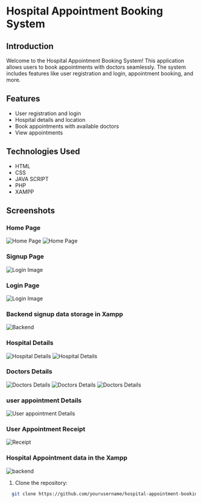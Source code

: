 # Hospital Appointment Booking System 


## Introduction

Welcome to the Hospital Appointment Booking System! This application allows users to book appointments with doctors seamlessly. The system includes features like user registration and login, appointment booking, and more.  

## Features 

- User registration and login
- Hospital details and location
- Book appointments with available doctors
- View appointments

## Technologies Used

- HTML
- CSS
- JAVA SCRIPT
- PHP
- XAMPP

## Screenshots

### Home Page

![Home Page](https://i.postimg.cc/QM9jyZGH/Screenshot-2024-04-02-124327.png)
![Home Page](https://i.postimg.cc/wBC9K4gF/Screenshot-2024-04-02-124355.png)

### Signup Page
<img src="https://drive.usercontent.google.com/download?id=1ka71pd92H9JRcGOxbnW7Ak3hxLMj98JO&authuser=0" alt="Login Image" style="max-width: 100%; height: auto;" />



### Login Page

<img src="https://drive.usercontent.google.com/download?id=1WBFrClqXQrun5BISQgN_w4ZdEnl-4FC3&authuser=0
" alt="Login Image" style="max-width: 100%; height: auto;" />

### Backend signup data storage in Xampp

![Backend](https://i.postimg.cc/g25WRtXd/Screenshot-2024-04-19-124114.png)

### Hospital Details

![Hospital Details](https://i.postimg.cc/9FGjMDkp/Screenshot-2024-07-16-110933.png)
![Hospital Details](https://i.postimg.cc/sxyyxBBh/Screenshot-2024-04-02-124532.png)


### Doctors Details

![Doctors Details](https://i.postimg.cc/GmNj2mh4/Screenshot-2024-04-19-122757.png)
![Doctors Details](https://i.postimg.cc/HLDtc975/Screenshot-2024-04-19-122856.png)
![Doctors Details](https://i.postimg.cc/GmmqmGXc/Screenshot-2024-04-19-122914.png)

### user appointment Details

![User appointment Details](https://i.postimg.cc/TwWvmb0b/Screenshot-2024-04-19-123231.png)

### User Appointment Receipt

![Receipt](https://i.postimg.cc/02Vx5y9z/Screenshot-2024-04-02-124658.png)

### Hospital Appointment data in the Xampp

![backend](https://i.postimg.cc/mZ5DqyMC/Screenshot-2024-04-19-123632.png)

1. Clone the repository:

 ```sh
   git clone https://github.com/yourusername/hospital-appointment-booking.git
